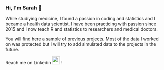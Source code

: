 ### Hi, I'm Sarah 👋

While studiying medicine, I found a passion in coding and statistics and I became a health data scientist. I have been practicing with passion since 2015 and I now teach R and statistics to researchers and medical doctors.

You will find here a sample of previous projects. Most of the data I worked on was protected but I will try to add simulated data to the projects in the future.

Reach me on Linkedin  [<img alt="sarah-f-feldman | LinkedIn" width="25px" src="http://pngimg.com/uploads/linkedIn/linkedIn_PNG32.png" />][linkedin] !


[linkedin]: [https://www.linkedin.com/in/sarah-f-feldman]

<!--
**sarah-f-feldman/sarah-f-feldman** is a ✨ _special_ ✨ repository because its `README.md` (this file) appears on your GitHub profile.

Here are some ideas to get you started:

- 🔭 I’m currently working on ...
- 🌱 I’m currently learning ...
- 👯 I’m looking to collaborate on ...
- 🤔 I’m looking for help with ...
- 💬 Ask me about ...
- 📫 How to reach me: ...
- 😄 Pronouns: ...
- ⚡ Fun fact: ...
-->
